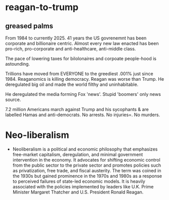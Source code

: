 # reagan-to-trump

## greased palms

From 1984 to currently 2025. 41 years the US govrenemnt has been corporate and billionaire centric. Almost every new law enacted has been pro-rich, pro-corporate and anti-healthcare, anti-middle class.

The pace of lowering taxes for bilolonaires and corpoate people-hood is astounding.

Trillions have moved from EVERYONE to the greediest .001% just since 1984. Reaganomics is killing democracy. Reagan was worse than Trump.
He deregulated big oil and made the world filthy and uninhabitable.

He deregulated the media forming Fox 'news'. Stupid 'boomers' only news source. 

7.2 million Americans march against Trump and his sycophants & are labelled Hamas and anti-democrats. No arrests. No injuries=. No murders.

# Neo-liberalism 
- Neoliberalism is a political and economic philosophy that emphasizes free-market capitalism, deregulation, and minimal 
government intervention in the economy. It advocates for shifting economic control from the public sector to the private sector and 
promotes policies such as privatization, free trade, and fiscal austerity. The term was coined in the 1930s but gained prominence in the 
1970s and 1980s as a response to perceived failures of state-led economic models. It is heavily associated with the policies implemented 
by leaders like U.K. Prime Minister Margaret Thatcher and U.S. President Ronald Reagan.

